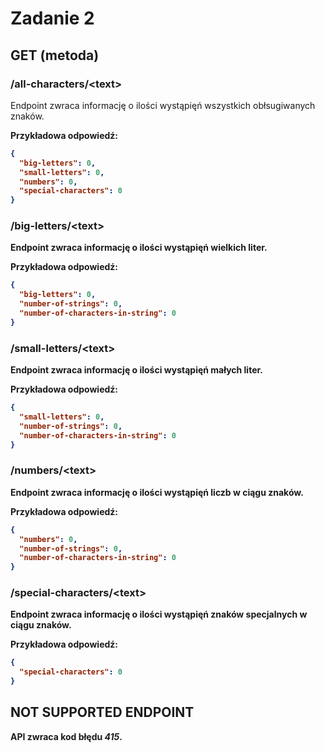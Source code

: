 # Zadanie 2

## GET (metoda)

### /all-characters/\<text\>

Endpoint zwraca informację o ilości wystąpięń wszystkich obłsugiwanych znaków.

<b>Przykładowa odpowiedź<b>:
```json
{
  "big-letters": 0,
  "small-letters": 0,
  "numbers": 0,
  "special-characters": 0
}
```

### /big-letters/\<text\>

Endpoint zwraca informację o ilości wystąpięń wielkich liter.

<b>Przykładowa odpowiedź<b>:
```json
{
  "big-letters": 0,
  "number-of-strings": 0,
  "number-of-characters-in-string": 0
}
```

### /small-letters/\<text\>

Endpoint zwraca informację o ilości wystąpięń małych liter.

<b>Przykładowa odpowiedź<b>:
```json
{
  "small-letters": 0,
  "number-of-strings": 0,
  "number-of-characters-in-string": 0
}
```

### /numbers/\<text\>

Endpoint zwraca informację o ilości wystąpięń liczb w ciągu znaków.

<b>Przykładowa odpowiedź<b>:
```json
{
  "numbers": 0,
  "number-of-strings": 0,
  "number-of-characters-in-string": 0
}
```

### /special-characters/\<text\>

Endpoint zwraca informację o ilości wystąpięń znaków specjalnych w ciągu znaków.

<b>Przykładowa odpowiedź<b>:
```json
{
  "special-characters": 0
}
```

## NOT SUPPORTED ENDPOINT

API zwraca kod błędu <b><i>415</i></b>.